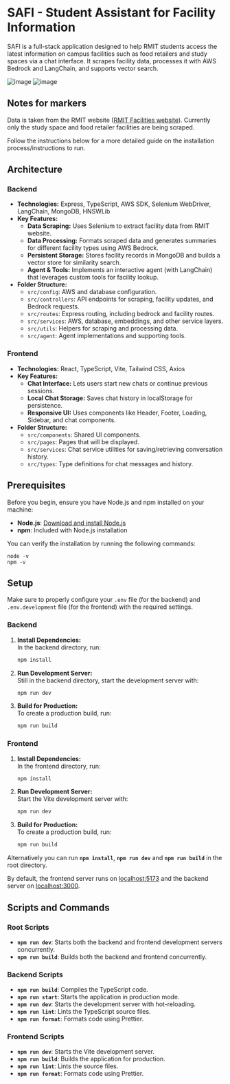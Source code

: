 # SAFI - Student Assistant for Facility Information

SAFI is a full-stack application designed to help RMIT students access the latest information on campus facilities such as food retailers and study spaces via a chat interface. It scrapes facility data, processes it with AWS Bedrock and LangChain, and supports vector search.

![image](https://github.com/user-attachments/assets/f15cc888-468c-48b9-baee-5175481f5644)
![image](https://github.com/user-attachments/assets/70097f8b-9b06-404b-9060-3521e9eed540)



## Notes for markers

Data is taken from the RMIT website ([RMIT Facilities website](https://www.rmit.edu.au/about/our-locations-and-facilities/facilities)). Currently only the study space and food retailer facilities are being scraped.

Follow the instructions below for a more detailed guide on the installation process/instructions to run.

## Architecture

### Backend

- **Technologies:** Express, TypeScript, AWS SDK, Selenium WebDriver, LangChain, MongoDB, HNSWLib  
- **Key Features:**
  - **Data Scraping:** Uses Selenium to extract facility data from RMIT website.
  - **Data Processing:** Formats scraped data and generates summaries for different facility types using AWS Bedrock.
  - **Persistent Storage:** Stores facility records in MongoDB and builds a vector store for similarity search.
  - **Agent & Tools:** Implements an interactive agent (with LangChain) that leverages custom tools for facility lookup.
- **Folder Structure:**
  - `src/config`: AWS and database configuration.
  - `src/controllers`: API endpoints for scraping, facility updates, and Bedrock requests.
  - `src/routes`: Express routing, including bedrock and facility routes.
  - `src/services`: AWS, database, embeddings, and other service layers.
  - `src/utils`: Helpers for scraping and processing data.
  - `src/agent`: Agent implementations and supporting tools.

### Frontend

- **Technologies:** React, TypeScript, Vite, Tailwind CSS, Axios  
- **Key Features:**
  - **Chat Interface:** Lets users start new chats or continue previous sessions.
  - **Local Chat Storage:** Saves chat history in localStorage for persistence.
  - **Responsive UI:** Uses components like Header, Footer, Loading, Sidebar, and chat components.
- **Folder Structure:**
  - `src/components`: Shared UI components.
  - `src/pages`: Pages that will be displayed.
  - `src/services`: Chat service utilities for saving/retrieving conversation history.
  - `src/types`: Type definitions for chat messages and history.

## Prerequisites

Before you begin, ensure you have Node.js and npm installed on your machine:

- **Node.js**: [Download and install Node.js](https://nodejs.org/)
- **npm**: Included with Node.js installation

You can verify the installation by running the following commands:

```
node -v
npm -v
```

## Setup

Make sure to properly configure your `.env` file (for the backend) and `.env.development` file (for the frontend) with the required settings. 

### Backend

1. **Install Dependencies:**  
   In the backend directory, run:
   ```bash
   npm install
   ```

2. **Run Development Server:**  
   Still in the backend directory, start the development server with:
   ```bash
   npm run dev
   ```

3. **Build for Production:**  
   To create a production build, run:
   ```bash
   npm run build
   ```

### Frontend

1. **Install Dependencies:**  
   In the frontend directory, run:
   ```bash
   npm install
   ```

2. **Run Development Server:**  
   Start the Vite development server with:
   ```bash
   npm run dev
   ```

3. **Build for Production:**  
   To create a production build, run:
   ```bash
   npm run build
   ```

Alternatively you can run **`npm install`**, **`npm run dev`** and **`npm run build`** in the root directory.

By default, the frontend server runs on [localhost:5173](http://localhost:5173) and the backend server on [localhost:3000](http://localhost:3000).

## Scripts and Commands

### Root Scripts

- **`npm run dev`**: Starts both the backend and frontend development servers concurrently.
- **`npm run build`**: Builds both the backend and frontend concurrently.

### Backend Scripts

- **`npm run build`**: Compiles the TypeScript code.
- **`npm run start`**: Starts the application in production mode.
- **`npm run dev`**: Starts the development server with hot-reloading.
- **`npm run lint`**: Lints the TypeScript source files.
- **`npm run format`**: Formats code using Prettier.

### Frontend Scripts

- **`npm run dev`**: Starts the Vite development server.
- **`npm run build`**: Builds the application for production.
- **`npm run lint`**: Lints the source files.
- **`npm run format`**: Formats code using Prettier.
